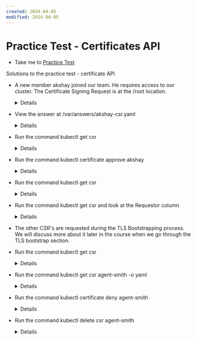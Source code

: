 ```yaml
---
created: 2024-04-05
modified: 2024-04-05
---
```

# Practice Test - Certificates API
  - Take me to [Practice Test](https://kodekloud.com/topic/practice-test-certificates-api/)

Solutions to the practice test - certificate API
- A new member akshay joined our team. He requires access to our cluster. The Certificate Signing Request is at the /root location.

  <details>
  ```
  $ ls -l /root
  ```
  </details>
  
- View the answer at /var/answers/akshay-csr.yaml
  
  <details>
  ```
  $ kubectl create -f /var/answers/akshay-csr.yaml
  ```
  </details>
  
- Run the command kubectl get csr
  
  <details>
  ```
  $ kubectl get csr
  ```
  </details>
    
- Run the command kubectl certificate approve akshay
  
  <details>
  ```
  $ kubectl certificate approve akshay
  ```
  </details>
  
- Run the command kubectl get csr
  
  <details>
  ```
  $ kubectl get csr
  ```
  </details>
  
- Run the command kubectl get csr and look at the Requestor column
  
  <details>
  ```
  $ kubectl get csr
  ```
  </details>
  
- The other CSR's are requested during the TLS Bootstrapping process. We will discuss more about it later in the course when we go through the TLS bootstrap section.

- Run the command kubectl get csr
  
  <details>
  ```
  $ kubectl get csr
  ```
  </details>
  
- Run the command kubectl get csr agent-smith -o yaml
  
  <details>
  ```
  $ kubectl get csr agent-smith -o yaml
  ```
  </details>
  
- Run the command kubectl certificate deny agent-smith
  
  <details>
  ```
  $ kubectl certificate deny agent-smith
  ```
  </details>
  
- Run the command kubectl delete csr agent-smith
  
  <details>
  ```
  $ kubectl delete csr agent-smith
  ```
  </details>
  
